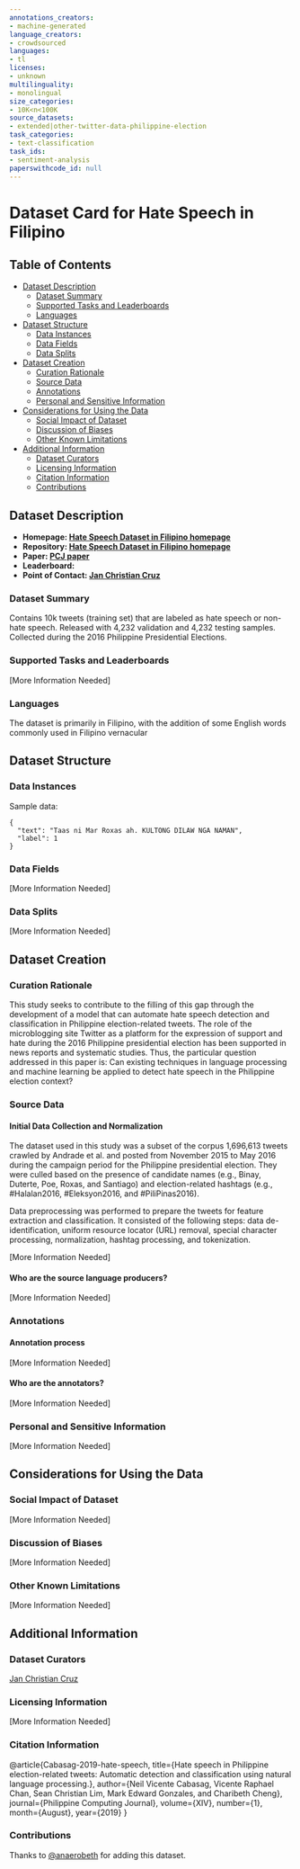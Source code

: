 ```yaml
---
annotations_creators:
- machine-generated
language_creators:
- crowdsourced
languages:
- tl
licenses:
- unknown
multilinguality:
- monolingual
size_categories:
- 10K<n<100K
source_datasets:
- extended|other-twitter-data-philippine-election
task_categories:
- text-classification
task_ids:
- sentiment-analysis
paperswithcode_id: null
---
```


# Dataset Card for Hate Speech in Filipino

## Table of Contents
- [Dataset Description](#dataset-description)
  - [Dataset Summary](#dataset-summary)
  - [Supported Tasks and Leaderboards](#supported-tasks-and-leaderboards)
  - [Languages](#languages)
- [Dataset Structure](#dataset-structure)
  - [Data Instances](#data-instances)
  - [Data Fields](#data-fields)
  - [Data Splits](#data-splits)
- [Dataset Creation](#dataset-creation)
  - [Curation Rationale](#curation-rationale)
  - [Source Data](#source-data)
  - [Annotations](#annotations)
  - [Personal and Sensitive Information](#personal-and-sensitive-information)
- [Considerations for Using the Data](#considerations-for-using-the-data)
  - [Social Impact of Dataset](#social-impact-of-dataset)
  - [Discussion of Biases](#discussion-of-biases)
  - [Other Known Limitations](#other-known-limitations)
- [Additional Information](#additional-information)
  - [Dataset Curators](#dataset-curators)
  - [Licensing Information](#licensing-information)
  - [Citation Information](#citation-information)
  - [Contributions](#contributions)

## Dataset Description

- **Homepage: [Hate Speech Dataset in Filipino homepage](https://github.com/jcblaisecruz02/Filipino-Text-Benchmarks)**
- **Repository: [Hate Speech Dataset in Filipino homepage](https://github.com/jcblaisecruz02/Filipino-Text-Benchmarks)**
- **Paper: [PCJ paper](https://pcj.csp.org.ph/index.php/pcj/issue/download/29/PCJ%20V14%20N1%20pp1-14%202019)**
- **Leaderboard:**
- **Point of Contact: [Jan Christian Cruz](mailto:jan_christian_cruz@dlsu.edu.ph)**

### Dataset Summary
Contains 10k tweets (training set) that are labeled as hate speech or non-hate speech. Released with 4,232 validation and 4,232 testing samples. Collected during the 2016 Philippine Presidential Elections.

### Supported Tasks and Leaderboards

[More Information Needed]

### Languages

The dataset is primarily in Filipino, with the addition of some English words commonly used in Filipino vernacular

## Dataset Structure

### Data Instances

Sample data:
```
{
  "text": "Taas ni Mar Roxas ah. KULTONG DILAW NGA NAMAN",
  "label": 1
}
```

### Data Fields

[More Information Needed]

### Data Splits

[More Information Needed]

## Dataset Creation

### Curation Rationale

This study seeks to contribute to the filling of this gap through the development of a model that can automate hate speech detection and classification in Philippine election-related tweets. The role of the microblogging site Twitter as a platform for the expression of support and hate during the 2016 Philippine presidential election has been supported in news reports and systematic studies. Thus, the particular question addressed in this paper is: Can existing techniques in language processing and machine learning be applied to detect hate speech in the Philippine election context?

### Source Data

#### Initial Data Collection and Normalization

The dataset used in this study was a subset of the corpus 1,696,613 tweets crawled by Andrade et al. and posted from November 2015 to May 2016 during the campaign period for the Philippine presidential election. They were culled based on the presence of candidate names (e.g., Binay, Duterte, Poe, Roxas, and Santiago) and election-related hashtags (e.g., #Halalan2016, #Eleksyon2016, and #PiliPinas2016).

Data preprocessing was performed to prepare the tweets for feature extraction and classification. It consisted of the following steps: data de-identification, uniform resource locator (URL) removal, special character processing, normalization, hashtag processing, and tokenization.

[More Information Needed]

#### Who are the source language producers?

[More Information Needed]

### Annotations

#### Annotation process

[More Information Needed]

#### Who are the annotators?

[More Information Needed]

### Personal and Sensitive Information

[More Information Needed]

## Considerations for Using the Data

### Social Impact of Dataset

[More Information Needed]

### Discussion of Biases

[More Information Needed]

### Other Known Limitations

[More Information Needed]

## Additional Information

### Dataset Curators

[Jan Christian Cruz](mailto:jan_christian_cruz@dlsu.edu.ph)

### Licensing Information

[More Information Needed]

### Citation Information

@article{Cabasag-2019-hate-speech,
  title={Hate speech in Philippine election-related tweets: Automatic detection and classification using natural language processing.},
  author={Neil Vicente Cabasag, Vicente Raphael Chan, Sean Christian Lim, Mark Edward Gonzales, and Charibeth Cheng},
  journal={Philippine Computing Journal},
  volume={XIV},
  number={1},
  month={August},
  year={2019}
}

### Contributions

Thanks to [@anaerobeth](https://github.com/anaerobeth) for adding this dataset.
